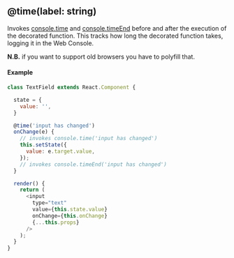 ## @time(label: string)

Invokes [console.time](https://developer.mozilla.org/en-US/docs/Web/API/Console/time) and [console.timeEnd](https://developer.mozilla.org/en-US/docs/Web/API/Console/timeEnd) before and after the execution of the decorated function.
This tracks how long the decorated function takes, logging it in the Web Console.

**N.B.** if you want to support old browsers you have to polyfill that.

#### Example

```js
class TextField extends React.Component {

  state = {
    value: '',
  }

  @time('input has changed')
  onChange(e) {
    // invokes console.time('input has changed')
    this.setState({
      value: e.target.value,
    });
    // invokes console.timeEnd('input has changed')
  }

  render() {
    return (
      <input
        type="text"
        value={this.state.value}
        onChange={this.onChange}
        {...this.props}
      />
    );
  }
}
```
